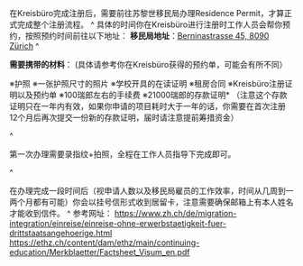 在Kreisbüro完成注册后，需要前往苏黎世移民局办理Residence Permit，才算正式完成整个注册流程。
^
具体的时间你在Kreisbüro进行注册时工作人员会帮你预约，按照预约时间前往以下地址：
**移民局地址**：[Berninastrasse 45, 8090 Zürich](https://goo.gl/maps/CDzxUoomjsara83c7) 
^

**需要携带的材料**：
(具体请参考你在Kreisbüro获得的预约单，可能会有所不同）

※护照
※一张护照尺寸的照片
※学校开具的在读证明
※租房合同
※Kreisbüro注册证明以及预约单
※100瑞郎左右的手续费
※21000瑞郎的存款证明*
（注意这个存款证明只在一年内有效，如果你申请的项目耗时大于一年的话，你需要在首次注册12个月后再次提交一份新的存款证明，届时请注意提前筹措资金）



^

第一次办理需要录指纹+拍照，全程在工作人员指导下完成即可。

^

在办理完成一段时间后（视申请人数以及移民局雇员的工作效率，时间从几周到一两个月都有可能）你会以挂号信形式收到居留卡，注意需要确保邮箱上有本人姓名才能收到信件。
^
参考网址：
<https://www.zh.ch/de/migration-integration/einreise/einreise-ohne-erwerbstaetigkeit-fuer-drittstaatsangehoerige.html>
<https://ethz.ch/content/dam/ethz/main/continuing-education/Merkblaetter/Factsheet_Visum_en.pdf>
